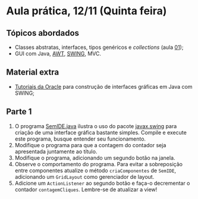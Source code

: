 # Aula prática, 12/11 (Quinta feira)

## Tópicos abordados
 - Classes abstratas, interfaces, tipos genéricos e *collections* (aula [01](../01_slides-java-abstract-2015b.pdf));
 - GUI com Java, [AWT](http://docs.oracle.com/javase/8/docs/api/java/awt/package-summary.html), [SWING](http://docs.oracle.com/javase/8/docs/api/javax/swing/package-summary.html), MVC.

## Material extra
 - [Tutoriais da Oracle](http://docs.oracle.com/javase/tutorial/uiswing/examples/components/index.html) para construção de interfaces gráficas em Java com SWING;

## Parte 1
 1. O programa [SemIDE.java](SemIDE.java) ilustra o uso do pacote [javax.swing](http://docs.oracle.com/javase/8/docs/api/javax/swing/package-summary.html) para criação de uma interface gráfica bastante simples. Compile e execute este programa, busque entender seu funcionamento. 
 2. Modifique o programa para que a contagem do contador seja apresentada juntamente ao título.
 3. Modifique o programa, adicionando um segundo botão na janela. 
 4. Observe o comportamento do programa. Para evitar a sobreposição entre componentes atualize o método `criaComponentes` de `SemIDE`, adicionando um `GridLayout` como gerenciador de layout.
 5. Adicione um `ActionListener` ao segundo botão e faça-o decrementar o contador `contagemCliques`. Lembre-se de atualizar a view!

